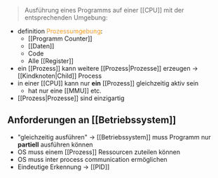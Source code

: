 > Ausführung eines Programms auf einer [[CPU]] mit der entsprechenden Umgebung:

- definition <span style="color:rgb(245, 154, 35)">Prozessumgebung</span>:
	- [[Programm Counter]]
	- [[Daten]]
	- Code
	- Alle [[Register]] 
- ein [[Prozess]] kann weitere [[Prozess|Prozesse]] erzeugen -> [[Kindknoten|Child]] Process
- in einer [[CPU]] kann nur **ein** [[Prozess]] gleichzeitig aktiv sein
	- hat nur eine [[MMU]] etc.
- [[Prozess|Prozesse]] sind einzigartig

## Anforderungen an [[Betriebssystem]]
- "gleichzeitig ausführen" -> [[Betriebssystem]] muss Programm nur **partiell** ausführen können
- OS muss einem [[Prozess]] Ressourcen zuteilen können
- OS muss inter process communication ermöglichen
- Eindeutige Erkennung -> [[PID]]





